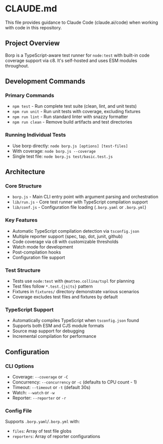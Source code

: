 # CLAUDE.md

This file provides guidance to Claude Code (claude.ai/code) when working with code in this repository.

## Project Overview

Borp is a TypeScript-aware test runner for `node:test` with built-in code coverage support via c8. It's self-hosted and uses ESM modules throughout.

## Development Commands

### Primary Commands
- `npm test` - Run complete test suite (clean, lint, and unit tests)
- `npm run unit` - Run unit tests with coverage, excluding fixtures
- `npm run lint` - Run standard linter with snazzy formatter
- `npm run clean` - Remove build artifacts and test directories

### Running Individual Tests
- Use borp directly: `node borp.js [options] [test-files]`
- With coverage: `node borp.js --coverage`
- Single test file: `node borp.js test/basic.test.js`

## Architecture

### Core Structure
- `borp.js` - Main CLI entry point with argument parsing and orchestration
- `lib/run.js` - Core test runner with TypeScript compilation support
- `lib/conf.js` - Configuration file loading (`.borp.yaml` or `.borp.yml`)

### Key Features
- Automatic TypeScript compilation detection via `tsconfig.json`
- Multiple reporter support (spec, tap, dot, junit, github)
- Code coverage via c8 with customizable thresholds
- Watch mode for development
- Post-compilation hooks
- Configuration file support

### Test Structure
- Tests use `node:test` with `@matteo.collina/tspl` for planning
- Test files follow `*.test.{js|ts}` pattern
- Fixtures in `fixtures/` directory demonstrate various scenarios
- Coverage excludes test files and fixtures by default

### TypeScript Support
- Automatically compiles TypeScript when `tsconfig.json` found
- Supports both ESM and CJS module formats
- Source map support for debugging
- Incremental compilation for performance

## Configuration

### CLI Options
- Coverage: `--coverage` or `-C`
- Concurrency: `--concurrency` or `-c` (defaults to CPU count - 1)
- Timeout: `--timeout` or `-t` (default 30s)
- Watch: `--watch` or `-w`
- Reporter: `--reporter` or `-r`

### Config File
Supports `.borp.yaml`/`.borp.yml` with:
- `files`: Array of test file globs
- `reporters`: Array of reporter configurations